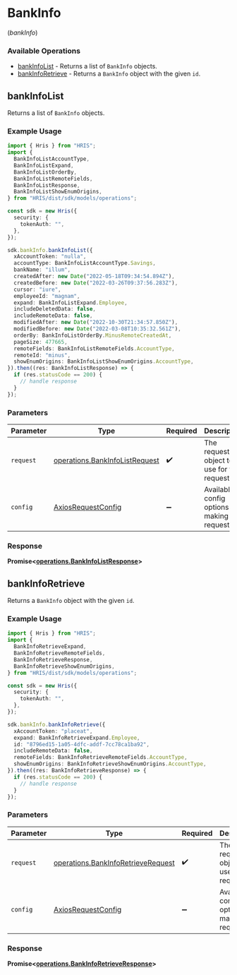 # BankInfo
(*bankInfo*)

### Available Operations

* [bankInfoList](#bankinfolist) - Returns a list of `BankInfo` objects.
* [bankInfoRetrieve](#bankinforetrieve) - Returns a `BankInfo` object with the given `id`.

## bankInfoList

Returns a list of `BankInfo` objects.

### Example Usage

```typescript
import { Hris } from "HRIS";
import {
  BankInfoListAccountType,
  BankInfoListExpand,
  BankInfoListOrderBy,
  BankInfoListRemoteFields,
  BankInfoListResponse,
  BankInfoListShowEnumOrigins,
} from "HRIS/dist/sdk/models/operations";

const sdk = new Hris({
  security: {
    tokenAuth: "",
  },
});

sdk.bankInfo.bankInfoList({
  xAccountToken: "nulla",
  accountType: BankInfoListAccountType.Savings,
  bankName: "illum",
  createdAfter: new Date("2022-05-18T09:34:54.894Z"),
  createdBefore: new Date("2022-03-26T09:37:56.283Z"),
  cursor: "iure",
  employeeId: "magnam",
  expand: BankInfoListExpand.Employee,
  includeDeletedData: false,
  includeRemoteData: false,
  modifiedAfter: new Date("2022-10-30T21:34:57.850Z"),
  modifiedBefore: new Date("2022-03-08T10:35:32.561Z"),
  orderBy: BankInfoListOrderBy.MinusRemoteCreatedAt,
  pageSize: 477665,
  remoteFields: BankInfoListRemoteFields.AccountType,
  remoteId: "minus",
  showEnumOrigins: BankInfoListShowEnumOrigins.AccountType,
}).then((res: BankInfoListResponse) => {
  if (res.statusCode == 200) {
    // handle response
  }
});
```

### Parameters

| Parameter                                                                        | Type                                                                             | Required                                                                         | Description                                                                      |
| -------------------------------------------------------------------------------- | -------------------------------------------------------------------------------- | -------------------------------------------------------------------------------- | -------------------------------------------------------------------------------- |
| `request`                                                                        | [operations.BankInfoListRequest](../../models/operations/bankinfolistrequest.md) | :heavy_check_mark:                                                               | The request object to use for the request.                                       |
| `config`                                                                         | [AxiosRequestConfig](https://axios-http.com/docs/req_config)                     | :heavy_minus_sign:                                                               | Available config options for making requests.                                    |


### Response

**Promise<[operations.BankInfoListResponse](../../models/operations/bankinfolistresponse.md)>**


## bankInfoRetrieve

Returns a `BankInfo` object with the given `id`.

### Example Usage

```typescript
import { Hris } from "HRIS";
import {
  BankInfoRetrieveExpand,
  BankInfoRetrieveRemoteFields,
  BankInfoRetrieveResponse,
  BankInfoRetrieveShowEnumOrigins,
} from "HRIS/dist/sdk/models/operations";

const sdk = new Hris({
  security: {
    tokenAuth: "",
  },
});

sdk.bankInfo.bankInfoRetrieve({
  xAccountToken: "placeat",
  expand: BankInfoRetrieveExpand.Employee,
  id: "8796ed15-1a05-4dfc-addf-7cc78ca1ba92",
  includeRemoteData: false,
  remoteFields: BankInfoRetrieveRemoteFields.AccountType,
  showEnumOrigins: BankInfoRetrieveShowEnumOrigins.AccountType,
}).then((res: BankInfoRetrieveResponse) => {
  if (res.statusCode == 200) {
    // handle response
  }
});
```

### Parameters

| Parameter                                                                                | Type                                                                                     | Required                                                                                 | Description                                                                              |
| ---------------------------------------------------------------------------------------- | ---------------------------------------------------------------------------------------- | ---------------------------------------------------------------------------------------- | ---------------------------------------------------------------------------------------- |
| `request`                                                                                | [operations.BankInfoRetrieveRequest](../../models/operations/bankinforetrieverequest.md) | :heavy_check_mark:                                                                       | The request object to use for the request.                                               |
| `config`                                                                                 | [AxiosRequestConfig](https://axios-http.com/docs/req_config)                             | :heavy_minus_sign:                                                                       | Available config options for making requests.                                            |


### Response

**Promise<[operations.BankInfoRetrieveResponse](../../models/operations/bankinforetrieveresponse.md)>**

